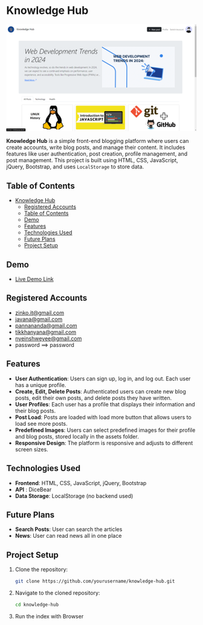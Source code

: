 # Knowledge Hub

![screenshot](https://raw.githubusercontent.com/ZinK0/Knowledge-Hub/refs/heads/main/assets/img/Knowledge%20Hub.png)

**Knowledge Hub** is a simple front-end blogging platform where users can create accounts, write blog posts, and manage their content. It includes features like user authentication, post creation, profile management, and post management. This project is built using HTML, CSS, JavaScript, jQuery, Bootstrap, and uses `LocalStorage` to store data.

## Table of Contents

- [Knowledge Hub](#knowledge-hub)
  - [Registered Accounts](#registered-accounts)   
  - [Table of Contents](#table-of-contents)
  - [Demo](#demo)
  - [Features](#features)
  - [Technologies Used](#technologies-used)
  - [Future Plans](#future-plans)
  - [Project Setup](#project-setup)

## Demo

- [Live Demo Link ](https://zink0.github.io/Knowledge-Hub/)

## Registered Accounts
- zinko.it@gmail.com
- javana@gmail.com
- pannananda@gmail.com
- tikkhanyana@gmail.com
- nyeinshweyee@gmail.com
- password ==> password

## Features

- **User Authentication**: Users can sign up, log in, and log out. Each user has a unique profile.
- **Create, Edit, Delete Posts**: Authenticated users can create new blog posts, edit their own posts, and delete posts they have written.
- **User Profiles**: Each user has a profile that displays their information and their blog posts.
- **Post Load**: Posts are loaded with load more button that allows users to load see more posts.
- **Predefined Images**: Users can select predefined images for their profile and blog posts, stored locally in the assets folder.
- **Responsive Design**: The platform is responsive and adjusts to different screen sizes.

## Technologies Used

- **Frontend**: HTML, CSS, JavaScript, jQuery, Bootstrap
- **API** : DiceBear
- **Data Storage**: LocalStorage (no backend used)

## Future Plans

- **Search Posts**: User can search the articles
- **News**: User can read news all in one place

## Project Setup

1. Clone the repository:

   ```bash
   git clone https://github.com/yourusername/knowledge-hub.git
   ```

2. Navigate to the cloned repository:

   ```bash
   cd knowledge-hub
   ```

3. Run the index with Browser
